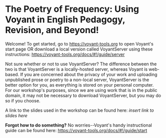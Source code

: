 # The Poetry of Frequency: Using Voyant in English Pedagogy, Revision, and Beyond!

Welcome! To get started, go to https://voyant-tools.org to open Voyant's start page OR download a local version called VoyantServer using these instructions: https://voyant-tools.org/docs/#!/guide/server

Not sure whether or not to use VoyantServer? The difference between the two is that VoyantServer is a locally-hosted server, whereas Voyant is web-based. If you are concerned about the privacy of your work and uploading unpublished prose or poetry to a non-local server, VoyantServer is the better option for you, as everything is stored on your personal computer. For our workshop's purposes, since we are using work that is in the public domain, it may not be necessary to download VoyantServer, but you may do so if you choose.

A link to the slides used in the workshop can be found here: *insert link to slides here*

**Forgot how to do something?** No worries--Voyant's handy instructional guide can be found here: https://voyant-tools.org/docs/#!/guide/start
